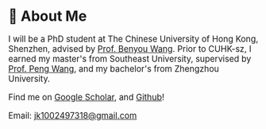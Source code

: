 # 🧑 About Me

<div class='paper-box-text' style="font-size: larger;" markdown="1">

I will be a PhD student at The Chinese University of Hong Kong, Shenzhen, advised by [Prof. Benyou Wang](https://sds.cuhk.edu.cn/teacher/571).
Prior to CUHK-sz, I earned my master's from Southeast University, supervised by [Prof. Peng Wang](https://cse.seu.edu.cn/_s191/2023/1024/c23024a469544/page.psp), and my bachelor's from Zhengzhou University.

Find me on [Google Scholar](https://scholar.google.com/citations?user=F0BAd_IAAAAJ&hl=zh-CN), and [Github](https://github.com/1KE-JI)!

Email: jk1002497318@gmail.com

[//]: # (In my free time, I enjoy swimming, playing board games, and photography. Additionally, I occasionally post random thoughts on [Zhihu]&#40;https://www.zhihu.com/people/cautious-56&#41;.)

[//]: # (📢 I am expected to graduate in 2025. If you have any suitable job recommendations, please feel free to contact me.)

</div>